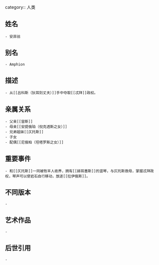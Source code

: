 category:: 人类
## 姓名
	- 安菲翁
## 别名
	- Amphion
## 描述
	- 从[[吕科斯（狄耳刻丈夫）]]手中夺取[[忒拜]]政权。
## 亲属关系
	- 父亲[[宙斯]]
	- 母亲[[安提俄珀（倪克透斯之女）]]
	- 兄弟姐妹[[仄托斯]]
	- 子女
	- 配偶[[尼俄柏（坦塔罗斯之女）]]
## 重要事件
	- 和[[仄托斯]]一同被牧羊人收养，拥有[[赫耳墨斯]]的竖琴，与仄托斯救母，掌握忒拜政权，琴声可以使岩石自行移动，放逐[[拉伊俄斯]]。
## 不同版本
	-
## 艺术作品
	-
## 后世引用
	-
